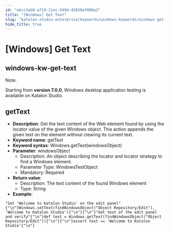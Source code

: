 ```yaml
---
id: "e6cc3ab0-af19-11ec-949d-42010af000a3"
title: "[Windows] Get Text"
slug: "katalon-studio-enterprise/keywords/windows-keywords/windows-get-text"
hide_title: true
---
```


# <a id="id_0" class="anchor_top_offset"/><a id="ariaid-title1" class="anchor_top_offset"/>[Windows] Get Text

  

## <a id="id_0__id" class="anchor_top_offset"/>windows-kw-get-text

              
<div xmlns="http://www.w3.org/1999/xhtml" className="note note note_note"><span className="note__title">Note:</span> 
  <p className="p">Starting from <strong className="ph b">version 7.0.0</strong>, Windows desktop
    application testing is available on Katalon Studio.</p>
</div>
      
  

## <a id="id_0__id_1" class="anchor_top_offset"/>getText

              
<ul xmlns="http://www.w3.org/1999/xhtml" className="ul">   <li className="li">     <strong className="ph b">Description</strong>: Get the text content of the Web     element found by using the locator value of the given Windows     object. This action appends the given text on the element without     clearing its current text.</li>   <li className="li">     <strong className="ph b">Keyword name</strong>: getText</li>   <li className="li">     <strong className="ph b">Keyword syntax</strong>:     Windows.getText(windowsObject)</li>   <li className="li">     <strong className="ph b">Parameter</strong>: windowsObject      <ul className="ul">       <li className="li">Description: An object describing the locator and locator         strategy to find a Windows element.</li>       <li className="li">Parameter Type: WindowsTestObject</li>       <li className="li">Mandatory: Required</li>     </ul>   </li>   <li className="li">     <strong className="ph b">Return value</strong>:      <ul className="ul">       <li className="li">Description: The text content of the found Windows element</li>       <li className="li">Type: String</li>     </ul>   </li>   <li className="li">     <strong className="ph b">Example</strong>:</li> </ul> 
              
<pre xmlns="http://www.w3.org/1999/xhtml" className="pre codeblock"><code>"Set 'Welcome to Katalon Studio' on the edit panel"{"\n"}Windows.setText(findWindowsObject("Object Repository/Edit"), 'Welcome to Katalon Studio'){"\n"}{"\n"}"Get text of the edit panel and verify"{"\n"}def text = Windows.getText(findWindowsObject("Object Repository/Edit")){"\n"}{"\n"}assert text == 'Welcome to Katalon Studio'{"\n"}</code></pre> 
            

